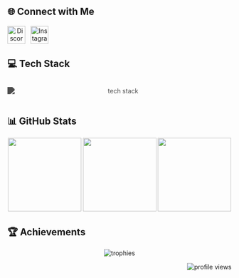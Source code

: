 ## 🌐 Connect with Me
<div align="center" style="display: flex; gap: 12px; flex-wrap: wrap; margin: 20px 0;">
  <a href="https://discord.gg/wa9VCdg9rN" target="_blank">
    <img src="https://skillicons.dev/icons?i=discord&theme=dark" alt="Discord" title="Join our Discord" height="40"/>
  </a>
  <a href="https://www.instagram.com/ardaa.ture/" target="_blank">
    <img src="https://skillicons.dev/icons?i=instagram&theme=dark" alt="Instagram" title="Follow on Instagram" height="40"/>
  </a>
</div>

## 💻 Tech Stack
<div align="center" style="display: grid; grid-template-columns: repeat(auto-fit, minmax(90px, 1fr)); gap: 12px; padding: 15px 0;">
  <img src="https://skillicons.dev/icons?i=cs,unity,dotnet,html,css,js,bootstrap,java,mysql&theme=light" alt="tech stack" style="filter: brightness(0) invert(0.3)"/>
</div>

## 📊 GitHub Stats
<div align="center">
  <img src="https://github-readme-stats.vercel.app/api?username=Cesarlii&theme=nightowl&show_icons=true&hide_border=true&include_all_commits=true&count_private=true&custom_title=Development+Analytics" height="165"/>
  <img src="https://github-readme-streak-stats.herokuapp.com/?user=Cesarlii&theme=nightowl&hide_border=true" height="165"/>
  <img src="https://github-readme-stats.vercel.app/api/top-langs/?username=Cesarlii&theme=nightowl&hide_border=true&layout=compact&langs_count=8" height="165"/>
</div>

## 🏆 Achievements
<div align="center">
  <img src="https://github-profile-trophy.vercel.app/?username=cesarlii&theme=discord&no-frame=true&row=2&column=4&margin-w=15" alt="trophies"/>
</div>

<p align="right">
  <img src="https://komarev.com/ghpvc/?username=Cesarlii&color=5865F2&style=flat-square&label=PROFILE+VISITORS" alt="profile views"/>
</p>
